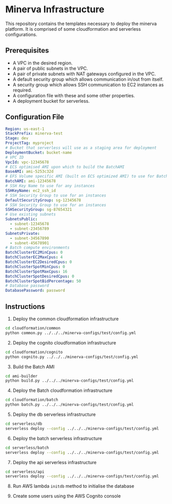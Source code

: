 # Minerva Infrastructure

This repository contains the templates necessary to deploy the minerva platform.
It is comprised of some cloudformation and serverless configurations.

## Prerequisites
- A VPC in the desired region.
- A pair of public subnets in the VPC.
- A pair of private subnets with NAT gateways configured in the VPC.
- A default security group which allows communication in/out from itself.
- A security group which allows SSH communication to EC2 instances as required.
- A configuration file with these and some other properties.
- A deployment bucket for serverless.

## Configuration File

```YAML
Region: us-east-1
StackPrefix: minerva-test
Stage: dev
ProjectTag: myproject
# Bucket that serverless will use as a staging area for deployment
DeploymentBucket: bucket-name
# VPC ID
VpcId: vpc-12345678
# ECS optimised AMI upon which to build the BatchAMI
BaseAMI: ami-5253c32d
# EFS Volume specific AMI (built on ECS optimized AMI) to use for Batch
BatchAMI: ami-12345678
# SSH Key Name to use for any instances
SSHKeyName: ec2_ssh_id
# SSH Security Group to use for an instances
DefaultSecurityGroup: sg-12345678
# SSH Security Group to use for an instances
SSHSecurityGroup: sg-87654321
# Use existing subnets
SubnetsPublic:
  - subnet-12345678
  - subnet-23456789
SubnetsPrivate:
  - subnet-34567890
  - subnet-45678901
# Batch compute environments
BatchClusterEC2MinCpus: 0
BatchClusterEC2MaxCpus: 4
BatchClusterEC2DesiredCpus: 0
BatchClusterSpotMinCpus: 0
BatchClusterSpotMaxCpus: 16
BatchClusterSpotDesiredCpus: 0
BatchClusterSpotBidPercentage: 50
# Database password
DatabasePassword: password
```

## Instructions

1. Deploy the common cloudformation infrastructure

```bash
cd cloudformation/common
python common.py ../../../minerva-configs/test/config.yml
```

2. Deploy the cognito cloudformation infrastructure

```bash
cd cloudformation/cognito
python cognito.py ../../../minerva-configs/test/config.yml
```

3. Build the Batch AMI

```bash
cd ami-builder
python build.py ../../../minerva-configs/test/config.yml
```

4. Deploy the Batch cloudformation infrastructure

```bash
cd cloudformation/batch
python batch.py ../../../minerva-configs/test/config.yml
```

5. Deploy the db serverless infrastructure

```bash
cd serverless/db
serverless deploy --config ../../../minerva-configs/test/config.yml
```

6. Deploy the batch serverless infrastructure

```bash
cd serverless/batch
serverless deploy --config ../../../minerva-configs/test/config.yml
```

7. Deploy the api serverless infrastructure

```bash
cd serverless/api
serverless deploy --config ../../../minerva-configs/test/config.yml
```

8. Run AWS lambda `initdb` method to initialise the database

9. Create some users using the AWS Cognito console
